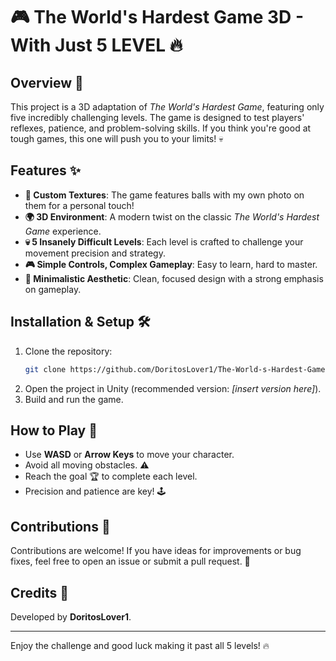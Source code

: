 # 🎮 The World's Hardest Game 3D - With Just 5 LEVEL 🔥

## Overview 📝
This project is a 3D adaptation of *The World's Hardest Game*, featuring only five incredibly challenging levels. The game is designed to test players' reflexes, patience, and problem-solving skills. If you think you're good at tough games, this one will push you to your limits! 💀

## Features ✨
- **📸 Custom Textures**: The game features balls with my own photo on them for a personal touch!
- **🌍 3D Environment**: A modern twist on the classic *The World's Hardest Game* experience.
- **💀 5 Insanely Difficult Levels**: Each level is crafted to challenge your movement precision and strategy.
- **🎮 Simple Controls, Complex Gameplay**: Easy to learn, hard to master.
- **🎨 Minimalistic Aesthetic**: Clean, focused design with a strong emphasis on gameplay.

## Installation & Setup 🛠️
1. Clone the repository:
   ```bash
   git clone https://github.com/DoritosLover1/The-World-s-Hardest-Game-3D-With-Just-5-LEVEL.git
   ```
2. Open the project in Unity (recommended version: *[insert version here]*).
3. Build and run the game.

## How to Play 🎯
- Use **WASD** or **Arrow Keys** to move your character.
- Avoid all moving obstacles. ⚠️
- Reach the goal 🏆 to complete each level.
- Precision and patience are key! 🕹️

## Contributions 🤝
Contributions are welcome! If you have ideas for improvements or bug fixes, feel free to open an issue or submit a pull request. 🚀

## Credits 👑
Developed by **DoritosLover1**.

---

Enjoy the challenge and good luck making it past all 5 levels! 🔥

